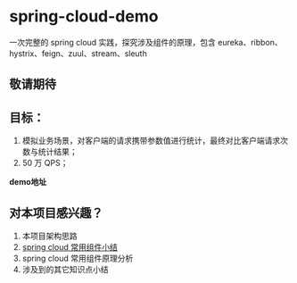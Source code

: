 # spring-cloud-demo
一次完整的 spring cloud 实践，探究涉及组件的原理，包含 eureka、ribbon、hystrix、feign、zuul、stream、sleuth

## 敬请期待

## 目标：

1. 模拟业务场景，对客户端的请求携带参数值进行统计，最终对比客户端请求次数与统计结果；
2. 50 万 QPS；

**demo地址**


## 对本项目感兴趣？

1. 本项目架构思路
2. [spring cloud 常用组件小结](/docs/summary.md)
3. spring cloud 常用组件原理分析
4. 涉及到的其它知识点小结
